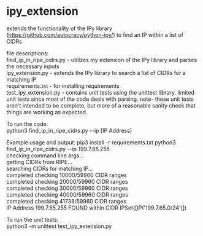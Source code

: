 # ipy_extension
extends the functionality of the IPy library (https://github.com/autocracy/python-ipy/) to find an IP within a list of CIDRs

file descriptions:  
find_ip_in_ripe_cidrs.py - utilizes my extension of the IPy library and parses the necessary inputs  
ipy_extension.py - extends the IPy library to search a list of CIDRs for a matching IP  
requirements.txt - for installing requirements  
test_ipy_extension.py - contains unit tests using the unittest library. limited unit tests since most of the code deals with parsing. note- these unit tests aren't intended to be complete, but more of a reasonable sanity check that things are working as expected.  

To run the code:  
python3 find_ip_in_ripe_cidrs.py --ip [IP Address]  

Example usage and output:
  pip3 install -r requirements.txt
  python3 find_ip_in_ripe_cidrs.py --ip 199.7.65.255  
  checking command line args...  
  getting CIDRs from RIPE...  
  searching CIDRs for matching IP...  
  completed checking 10000/59960 CIDR ranges  
  completed checking 20000/59960 CIDR ranges  
  completed checking 30000/59960 CIDR ranges  
  completed checking 40000/59960 CIDR ranges  
  completed checking 41738/59960 CIDR ranges  
  IP Address 199.7.65.255 FOUND within CIDR IPSet([IP('199.7.65.0/24')])  
  
To run the unit tests:  
python3 -m unittest test_ipy_extension.py

